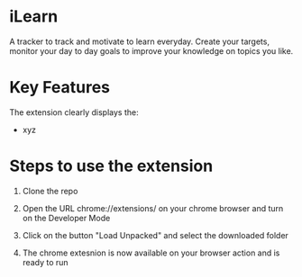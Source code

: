 # iLearn
A tracker to track and motivate to learn everyday. Create your targets, monitor your day to day goals to improve your knowledge on topics you like.

# Key Features

The extension clearly displays the:

- xyz

# Steps to use the extension

1. Clone the repo 

2. Open the URL chrome://extensions/ on your chrome browser and turn on the Developer Mode

3. Click on the button "Load Unpacked" and select the downloaded folder

4. The chrome extesnion is now available on your browser action and is ready to run
